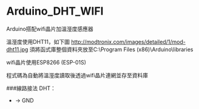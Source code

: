 # Arduino_DHT_WIFI
Arduino搭配wifi晶片加溫溼度感應器

溫溼度使用DHT11，如下圖
http://modtronix.com/images/detailed/1/mod-dht11.jpg
須將函式庫整個資料夾放至C:\Program Files (x86)\Arduino\libraries

wifi晶片使用ESP8266 (ESP-01S)

程式碼為自動將溫溼度讀取後透過wifi晶片連網並存至資料庫

###線路接法
DHT：
- → GND
